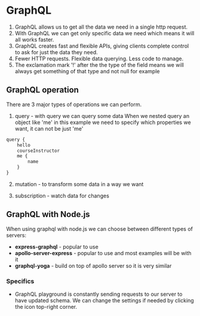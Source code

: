 # GraphQL

1. GraphQL allows us to get all the data we need in a single http request.
2. With GraphQL we can get only specific data we need which means it will all works faster.
3. GraphQL creates fast and flexible APIs, giving clients complete control to ask for just the data they need.
4. Fewer HTTP requests. Flexible data querying. Less code to manage.
5. The exclamation mark '!' after the the type of the field means we will always get something of that type and not null for example

## GraphQL operation

There are 3 major types of operations we can perform.

1. query - with query we can query some data
   When we nested query an object like 'me' in this example we need to specify which properties we want, it can not be just 'me'

```javascript
query {
    hello
    courseInstructor
    me {
        name
    }
}
```

2. mutation - to transform some data in a way we want

3. subscription - watch data for changes

## GraphQL with Node.js

When using graphql with node.js we can choose between different types of servers:

- **express-graphql** - popular to use
- **apollo-server-express** - popular to use and most examples will be with it
- **graphql-yoga** - build on top of apollo server so it is very similar

### Specifics

- GraphQL playground is constantly sending requests to our server to have updated schema. We can change the settings if needed by clicking the icon top-right corner.
